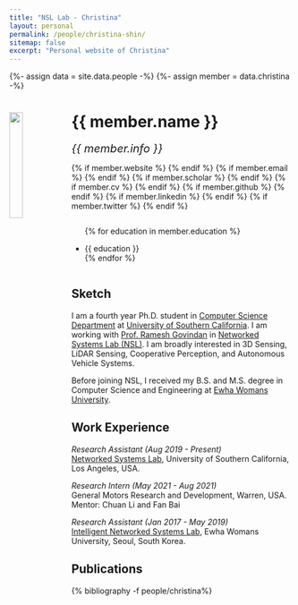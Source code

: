 ```yaml
---
title: "NSL Lab - Christina"
layout: personal
permalink: /people/christina-shin/
sitemap: false
excerpt: "Personal website of Christina"
---
```

{%- assign data = site.data.people -%}
{%- assign member = data.christina -%}

<div class="row">
  <img src="{{ site.url }}{{ site.baseurl }}/images/teampic/{{ member.photo }}" class="img-responsive" width="22%" style="float: left" />
  <h1>{{ member.name }}</h1>
  <i style="font-size:20px">{{ member.info }}</i><br>

  {% if member.website %}<a href="{{ member.website }}" target="_blank"><i class="fa fa-home fa-3x"></i></a> {% endif %}
  {% if member.email %}<a href="mailto:{{ member.email }}" target="_blank"><i class="fa fa-envelope-square fa-3x"></i></a> {% endif %}
  {% if member.scholar %} <a href="{{ member.scholar }}" target="_blank"><i class="ai ai-google-scholar-square ai-3x"></i></a> {% endif %}
  {% if member.cv %} <a href="{{ site.url }}{{ site.baseurl }}/files/{{ member.cv }}" target="_blank"><i class="ai ai-cv-square ai-3x"></i></a> {% endif %}
  {% if member.github %} <a href="{{ member.github }}" target="_blank"><i class="fa fa-github-square fa-3x"></i></a> {% endif %}
  {% if member.linkedin %} <a href="{{ member.linkedin }}" target="_blank"><i class="fa fa-linkedin-square fa-3x"></i></a> {% endif %}
  {% if member.twitter %} <a href="{{ member.twitter }}" target="_blank"><i class="fa fa-twitter-square fa-3x"></i></a> {% endif %}
  <!-- {% if member.researchgate %} <a href="{{ member.researchgate }}" target="_blank"><i class="ai ai-researchgate-square ai-3x"></i></a> {% endif %} -->
  <ul style="overflow: hidden">

  {% for education in member.education %}
	<li> {{ education }} </li>
  {% endfor %}

  </ul>
</div>

## Sketch

<p>
I am a fourth year Ph.D. student in <a href="https://www.cs.usc.edu/">Computer Science Department</a> at <a href="http://www.usc.edu">University of Southern California</a>. I am working with <a href="https://govindan.usc.edu/">Prof. Ramesh Govindan</a> in <a href="https://nsl.usc.edu/">Networked Systems Lab (NSL)</a>. I am broadly interested in 3D Sensing, LiDAR Sensing, Cooperative Perception, and Autonomous Vehicle Systems.
</p>

<p>
Before joining NSL, I received my B.S. and M.S. degree in Computer Science and Engineering at <a href="https://www.ewha.ac.kr/ewhaen/index.do">Ewha Womans University</a>.
</p>

## Work Experience

<p>
<em>Research Assistant (Aug 2019 - Present)</em><br>
<a href="https://nsl.usc.edu/">Networked Systems Lab</a>, University of Southern California, Los Angeles, USA.<br>
</p>

<p>
<em>Research Intern (May 2021 - Aug 2021)</em><br>
General Motors Research and Development, Warren, USA.<br>
Mentor: Chuan Li and Fan Bai<br>
</p>

<p>
<em>Research Assistant (Jan 2017 - May 2019)</em><br>
<a href="https://inslab-ewha.weebly.com/">Intelligent Networked Systems Lab</a>, Ewha Womans University, Seoul, South Korea.<br>
</p>

## Publications

<div class="publications">

{% bibliography -f people/christina%}

</div>
